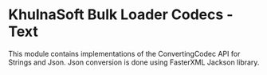 # KhulnaSoft Bulk Loader Codecs - Text

This module contains implementations of the ConvertingCodec API for Strings and Json.
Json conversion is done using FasterXML Jackson library.
